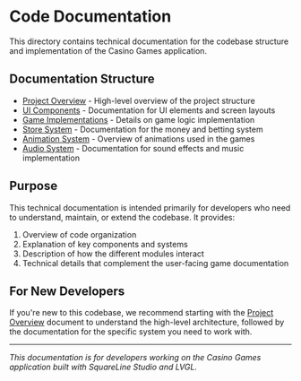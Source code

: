 # Code Documentation

This directory contains technical documentation for the codebase structure and implementation of the Casino Games application.

## Documentation Structure

- [Project Overview](project-overview.md) - High-level overview of the project structure
- [UI Components](ui-components.md) - Documentation for UI elements and screen layouts
- [Game Implementations](game-implementations.md) - Details on game logic implementation
- [Store System](store-system.md) - Documentation for the money and betting system
- [Animation System](animation-system.md) - Overview of animations used in the games
- [Audio System](audio-system.md) - Documentation for sound effects and music implementation

## Purpose

This technical documentation is intended primarily for developers who need to understand, maintain, or extend the codebase. It provides:

1. Overview of code organization
2. Explanation of key components and systems
3. Description of how the different modules interact
4. Technical details that complement the user-facing game documentation

## For New Developers

If you're new to this codebase, we recommend starting with the [Project Overview](project-overview.md) document to understand the high-level architecture, followed by the documentation for the specific system you need to work with.

---

*This documentation is for developers working on the Casino Games application built with SquareLine Studio and LVGL.* 